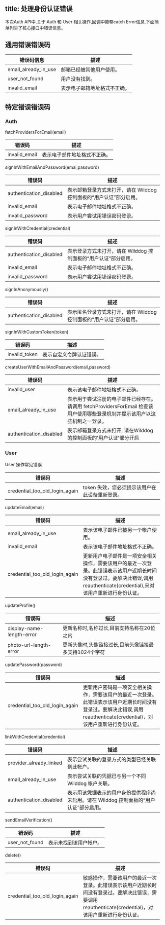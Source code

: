 title:  处理身份认证错误
---

本次Auth API中,关于 Auth 和 User 相关操作,回调中能够catch Error信息,下面简单列举了核心接口中错误信息。

## 通用错误错误码

错误码信息 | 描述
---- | ----
email_already_in_use | 邮箱已经被其他用户使用。
user_not_found | 用户没有找到。
invalid_email | 表示电子邮箱地址格式不正确。

## 特定错误错误码

### Auth

fetchProvidersForEmail(email)

错误码 | 描述
---- | ----------
invalid_email | 表示电子邮件地址格式不正确。

signInWithEmailAndPassword(emai,password)

错误码 | 描述
--- | ----------
authentication_disabled |表示邮箱登录方式未打开，请在 Wilddog 控制面板的“用户认证”部分启用。
invalid_email | 表示电子邮件地址格式不正确。
invalid_password | 表示用户尝试用错误密码登录。

signInWithCredential(credential)


错误码 | 描述
---|---
authentication_disabled |表示登录方式未打开，请在 Wilddog 控制面板的“用户认证”部分启用。
invalid_email | 表示电子邮件地址格式不正确。
invalid_password | 表示用户尝试用错误密码登录。

signInAnonymously()

错误码 | 描述
---|---
authentication_disabled |表示匿名登录方式未打开，请在 Wilddog 控制面板的“用户认证”部分启用。

signInWithCustomToken(token)

错误码 | 描述
---- | -----------
invalid_token | 表示自定义令牌认证错误。

createUserWithEmailAndPassword(email,password)

错误码 | 描述
---- | -----------
invalid_user | 表示该电子邮件地址格式不正确。
email_already_in_use | 表示用于尝试注册的电子邮件已经存在。请调用 fetchProvidersForEmail 检查该用户使用哪些登录机制并提示该用户以这些机制之一登录。
authentication_disabled | 表示邮箱登录方式未打开, 请在Wilddog 的控制面板的'用户认证'部分开启

### User

User 操作常见错误

错误码 | 描述
---|----
credential_too_old_login_again | token 失效，您必须提示该用户在此设备重新登录。

updateEmail(email)

错误码 | 描述
---- | -----------
email_already_in_use | 表示该电子邮件已被另一个帐户使用。
invalid_email | 表示该电子邮件地址格式不正确。
credential_too_old_login_again | 更新用户电子邮件是一项安全相关操作，需要该用户的最近一次登录。此错误表示该用户近期长时间没有登录过。要解决此错误,调用reauthenticate(credential),来对该用户重新进行身份认证。

updateProfile()

错误码 | 描述
---- | -----------
display-name-length-error | 更新名称时,名称过长,目前支持名称在20位之内
photo-url-length-error | 更新头像时,头像链接过长,目前头像链接最多支持1024个字符

updatePassword(password)

错误码 | 描述
---- | -----------
credential_too_old_login_again | 更新用户密码是一项安全相关操作，需要该用户的最近一次登录。此错误表示该用户近期长时间没有登录过。要解决此错误,调用reauthenticate(credential)，对该用户重新进行身份认证。

linkWithCredential(credential)

错误码 | 描述
---- | -----------
provider_already_linked | 表示尝试关联的登录方式的类型已经关联到此帐户。
email_already_in_use | 表示尝试关联的凭据已与另一个不同 Wilddog 帐户关联。
authentication_disabled | 表示用该凭据表示的用户身份提供程序尚未启用。请在 Wilddog 控制面板的“用户认证”部分启用。

sendEmailVerification()

错误码 | 描述
---- | -----------
user_not_found | 表示未找到该用户帐户。

delete()

错误码 | 描述
---|-----
credential_too_old_login_again | 敏感操作，需要该用户的最近一次登录。此错误表示该用户近期长时间没有登录过。要解决此错误，需要调用reauthenticate(credential)，对该用户重新进行身份认证。




